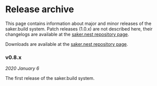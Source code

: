 # Release archive

This page contains information about major and minor releases of the saker.build system. Patch releases (1.0.x) are not described here, their changelogs are available at the [saker.nest repository page](https://nest.saker.build/package/saker.build).

Downloads are available at the [saker.nest repository page](https://nest.saker.build/package/saker.build).

### v0.8.x

*2020 January 6*

The first release of the saker.build system.
